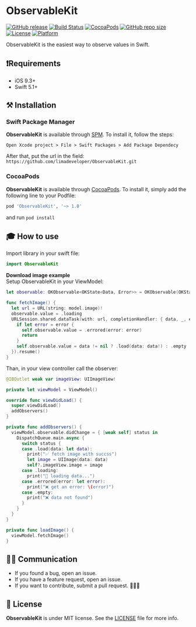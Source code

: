 # ObservableKit

[![GitHub release](https://img.shields.io/github/release/limadeveloper/ObservableKit.svg)](https://github.com/limadeveloper/ObservableKit/releases)
[![Build Status](https://travis-ci.com/limadeveloper/ObservableKit.svg?branch=master)](https://travis-ci.com/limadeveloper/ObservableKit)
[![CocoaPods](https://img.shields.io/badge/Cocoa%20Pods-✓-4BC51D.svg?style=flat)](https://cocoapods.org/pods/ObservableKit)
[![GitHub repo size](https://img.shields.io/github/repo-size/limadeveloper/ObservableKit.svg)](https://github.com/limadeveloper/ObservableKit)
[![License](https://img.shields.io/github/license/limadeveloper/ObservableKit.svg)](https://raw.githubusercontent.com/limadeveloper/ObservableKit/master/LICENSE)
[![Platform](https://img.shields.io/cocoapods/p/ObservableKit.svg?style=flat)](https://developer.apple.com/ios/)

ObservableKit is the easiest way to observe values in Swift.

## ❗️Requirements

- iOS 9.3+
- Swift 5.1+

## ⚒ Installation

### Swift Package Manager

**ObservableKit** is available through [SPM](https://developer.apple.com/videos/play/wwdc2019/408/). To install
it, follow the steps:

```script
Open Xcode project > File > Swift Packages > Add Package Dependecy
```

After that, put the url in the field: `https://github.com/limadeveloper/ObservableKit.git`

### CocoaPods

**ObservableKit** is available through [CocoaPods](https://cocoapods.org/pods/ObservableKit). To install
it, simply add the following line to your Podfile:

```ruby
pod 'ObservableKit', '~> 1.0'
```

and run `pod install`

## 🎓 How to use

Import library in your swift file:

```Swift
import ObservableKit
```

**Download image example**  
Setup ObservableKit in your ViewModel:

```Swift
let observable: OKObservable<OKState<Data, Error>> = OKObservable(OKState.loading)

func fetchImage() {
  let url = URL(string: model.image)!
  observable.value = .loading
  URLSession.shared.dataTask(with: url, completionHandler: { data, _, error in
    if let error = error {
      self.observable.value = .errored(error: error)
      return
    }
    self.observable.value = data != nil ? .load(data: data!) : .empty
  }).resume()
}
```

Than, in your view controller call the observer:

```swift
@IBOutlet weak var imageView: UIImageView!

private let viewModel = ViewModel()

override func viewDidLoad() {
  super.viewDidLoad()
  addObservers()
}

private func addObservers() {
  viewModel.observable.didChange = { [weak self] status in
    DispatchQueue.main.async {
      switch status {
      case .load(data: let data):
        print("✅ fetch image with succss")
        let image = UIImage(data: data)
        self?.imageView.image = image
      case .loading:
        print("🚀 loading data...")
      case .errored(error: let error):
        print("❌ get an error: \(error)")
      case .empty:
        print("❌ data not found")
      }
    }
  }
}

private func loadImage() {
  viewModel.fetchImage()
}
```

## 🙋🏻‍  Communication

- If you found a bug, open an issue.
- If you have a feature request, open an issue.
- If you want to contribute, submit a pull request. 👨🏻‍💻

## 📜 License

**ObservableKit** is under MIT license. See the [LICENSE](https://raw.githubusercontent.com/limadeveloper/ObservableKit/master/LICENSE) file for more info.
